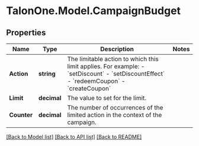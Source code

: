 # TalonOne.Model.CampaignBudget
## Properties

Name | Type | Description | Notes
------------ | ------------- | ------------- | -------------
**Action** | **string** | The limitable action to which this limit applies. For example: - &#x60;setDiscount&#x60; - &#x60;setDiscountEffect&#x60; - &#x60;redeemCoupon&#x60; - &#x60;createCoupon&#x60;  | 
**Limit** | **decimal** | The value to set for the limit. | 
**Counter** | **decimal** | The number of occurrences of the limited action in the context of the campaign. | 

[[Back to Model list]](../README.md#documentation-for-models) [[Back to API list]](../README.md#documentation-for-api-endpoints) [[Back to README]](../README.md)

